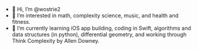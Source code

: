 - 👋 Hi, I’m @wostrie2
- 👀 I’m interested in math, complexity science, music, and health and fitness.
- 🌱 I’m currently learning iOS app building, coding in Swift, algorithms and data structures (in python), differential geometry, and working through Think Complexity by Allen Downey.


<!---
wostrie2/wostrie2 is a ✨ special ✨ repository because its `README.md` (this file) appears on your GitHub profile.
You can click the Preview link to take a look at your changes.
--->
